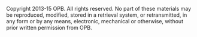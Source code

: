 Copyright 2013-15 OPB. All rights reserved. No part of these materials may be reproduced, modified, stored in a retrieval system, or retransmitted, in any form or by any means, electronic, mechanical or otherwise, without prior written permission from OPB.
